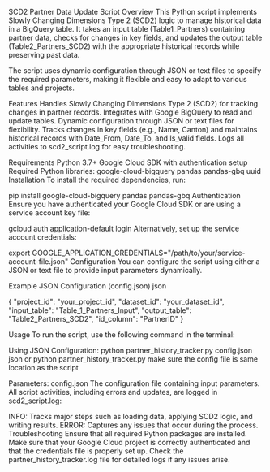 SCD2 Partner Data Update Script
Overview
This Python script implements Slowly Changing Dimensions Type 2 (SCD2) logic to manage historical data in a BigQuery table. It takes an input table (Table1_Partners) containing partner data, checks for changes in key fields, and updates the output table (Table2_Partners_SCD2) with the appropriate historical records while preserving past data.

The script uses dynamic configuration through JSON or text files to specify the required parameters, making it flexible and easy to adapt to various tables and projects.

Features
Handles Slowly Changing Dimensions Type 2 (SCD2) for tracking changes in partner records.
Integrates with Google BigQuery to read and update tables.
Dynamic configuration through JSON or text files for flexibility.
Tracks changes in key fields (e.g., Name, Canton) and maintains historical records with Date_From, Date_To, and Is_valid fields.
Logs all activities to scd2_script.log for easy troubleshooting.

Requirements
Python 3.7+
Google Cloud SDK with authentication setup
Required Python libraries:
google-cloud-bigquery
pandas
pandas-gbq
uuid
Installation
To install the required dependencies, run:

pip install google-cloud-bigquery pandas pandas-gbq
Authentication
Ensure you have authenticated your Google Cloud SDK or are using a service account key file:

gcloud auth application-default login
Alternatively, set up the service account credentials:


export GOOGLE_APPLICATION_CREDENTIALS="/path/to/your/service-account-file.json"
Configuration
You can configure the script using either a JSON or text file to provide input parameters dynamically.

Example JSON Configuration (config.json)
json

{
    "project_id": "your_project_id",
    "dataset_id": "your_dataset_id",
    "input_table": "Table_1_Partners_Input",
    "output_table": "Table2_Partners_SCD2",
    "id_column": "PartnerID"
}

Usage
To run the script, use the following command in the terminal:

Using JSON Configuration:
python partner_history_tracker.py config.json json
or python partner_history_tracker.py make sure the config file is same location as the script

Parameters:
config.json The configuration file containing input parameters.
All script activities, including errors and updates, are logged in scd2_script.log:

INFO: Tracks major steps such as loading data, applying SCD2 logic, and writing results.
ERROR: Captures any issues that occur during the process.
Troubleshooting
Ensure that all required Python packages are installed.
Make sure that your Google Cloud project is correctly authenticated and that the credentials file is properly set up.
Check the partner_history_tracker.log file for detailed logs if any issues arise.
